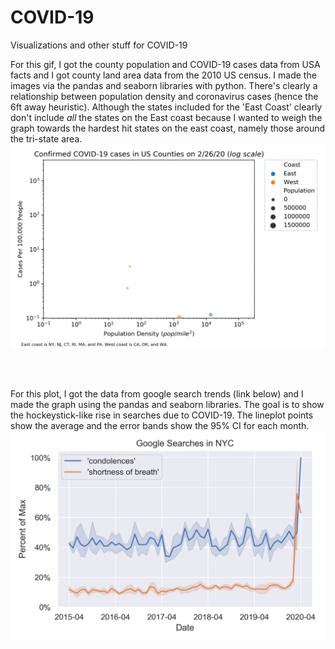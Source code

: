 # COVID-19
Visualizations and other stuff for COVID-19


For this gif, I got the county population and COVID-19 cases data from USA facts and I got county land area data from the 2010 US census. I made the images via the pandas and seaborn libraries with python. There's clearly a relationship between population density and coronavirus cases (hence the 6ft away heuristic). Although the states included for the 'East Coast' clearly don't include *all* the states on the East coast because I wanted to weigh the graph towards the hardest hit states on the east coast, namely those around the tri-state area. 
![](coast_size.gif)

<br>
<br>

For this plot, I got the data from google search trends (link below) and I made the graph using the pandas and seaborn libraries. The goal is to show the hockeystick-like rise in searches due to COVID-19. The lineplot points show the average and the error bands show the 95% CI for each month.
![](covid1.png)
